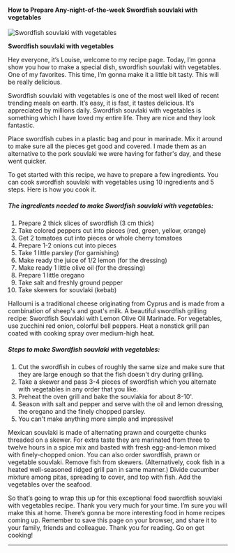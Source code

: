             

#### How to Prepare Any-night-of-the-week Swordfish souvlaki with vegetables

![Swordfish souvlaki with vegetables](https://img-global.cpcdn.com/recipes/9d61b86a2ea77439a0f834d841007fdb/751x532cq70/swordfish-souvlaki-with-vegetables-recipe-main-photo.jpg)

**Swordfish souvlaki with vegetables**

Hey everyone, it’s Louise, welcome to my recipe page. Today, I’m gonna show you how to make a special dish, swordfish souvlaki with vegetables. One of my favorites. This time, I’m gonna make it a little bit tasty. This will be really delicious.

Swordfish souvlaki with vegetables is one of the most well liked of recent trending meals on earth. It’s easy, it is fast, it tastes delicious. It’s appreciated by millions daily. Swordfish souvlaki with vegetables is something which I have loved my entire life. They are nice and they look fantastic.

Place swordfish cubes in a plastic bag and pour in marinade. Mix it around to make sure all the pieces get good and covered. I made them as an alternative to the pork souvlaki we were having for father's day, and these went quicker.

To get started with this recipe, we have to prepare a few ingredients. You can cook swordfish souvlaki with vegetables using 10 ingredients and 5 steps. Here is how you cook it.

##### The ingredients needed to make Swordfish souvlaki with vegetables:

1.  Prepare 2 thick slices of swordfish (3 cm thick)
2.  Take colored peppers cut into pieces (red, green, yellow, orange)
3.  Get 2 tomatoes cut into pieces or whole cherry tomatoes
4.  Prepare 1-2 onions cut into pieces
5.  Take 1 little parsley (for garnishing)
6.  Make ready the juice of 1/2 lemon (for the dressing)
7.  Make ready 1 little olive oil (for the dressing)
8.  Prepare 1 little oregano
9.  Take salt and freshly ground pepper
10.  Take skewers for souvlaki (kebab)

Halloumi is a traditional cheese originating from Cyprus and is made from a combination of sheep's and goat's milk. A beautiful swordfish grilling recipe: Swordfish Souvlaki with Lemon Olive Oil Marinade. For vegetables, use zucchini red onion, colorful bell peppers. Heat a nonstick grill pan coated with cooking spray over medium-high heat.

##### Steps to make Swordfish souvlaki with vegetables:

1.  Cut the swordfish in cubes of roughly the same size and make sure that they are large enough so that the fish doesn't dry during grilling.
2.  Take a skewer and pass 3-4 pieces of swordfish which you alternate with vegetables in any order that you like.
3.  Preheat the oven grill and bake the souvlakia for about 8-10'.
4.  Season with salt and pepper and serve with the oil and lemon dressing, the oregano and the finely chopped parsley.
5.  You can't make anything more simple and impressive!

Mexican souvlaki is made of alternating prawn and courgette chunks threaded on a skewer. For extra taste they are marinated from three to twelve hours in a spice mix and basted with fresh egg-and-lemon mixed with finely-chopped onion. You can also order swordfish, prawn or vegetable souvlaki. Remove fish from skewers. (Alternatively, cook fish in a heated well-seasoned ridged grill pan in same manner.) Divide cucumber mixture among pitas, spreading to cover, and top with fish. Add the vegetables over the seafood.

So that’s going to wrap this up for this exceptional food swordfish souvlaki with vegetables recipe. Thank you very much for your time. I’m sure you will make this at home. There’s gonna be more interesting food in home recipes coming up. Remember to save this page on your browser, and share it to your family, friends and colleague. Thank you for reading. Go on get cooking!

* * *